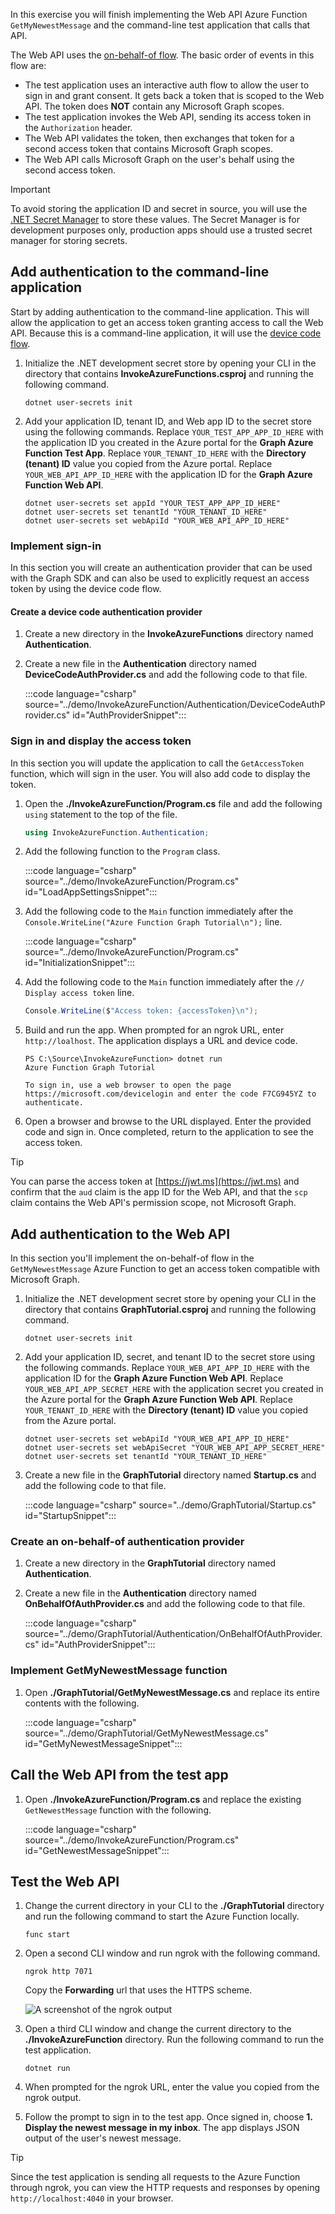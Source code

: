 <!-- markdownlint-disable MD002 MD041 -->

In this exercise you will finish implementing the Web API Azure Function `GetMyNewestMessage` and the command-line test application that calls that API.

The Web API uses the [on-behalf-of flow](https://docs.microsoft.com/azure/active-directory/develop/v2-oauth2-on-behalf-of-flow). The basic order of events in this flow are:

- The test application uses an interactive auth flow to allow the user to sign in and grant consent. It gets back a token that is scoped to the Web API. The token does **NOT** contain any Microsoft Graph scopes.
- The test application invokes the Web API, sending its access token in the `Authorization` header.
- The Web API validates the token, then exchanges that token for a second access token that contains Microsoft Graph scopes.
- The Web API calls Microsoft Graph on the user's behalf using the second access token.

> [!IMPORTANT]
> To avoid storing the application ID and secret in source, you will use the [.NET Secret Manager](https://docs.microsoft.com/aspnet/core/security/app-secrets) to store these values. The Secret Manager is for development purposes only, production apps should use a trusted secret manager for storing secrets.

## Add authentication to the command-line application

Start by adding authentication to the command-line application. This will allow the application to get an access token granting access to call the Web API. Because this is a command-line application, it will use the [device code flow](https://docs.microsoft.com/azure/active-directory/develop/v2-oauth2-device-code).

1. Initialize the .NET development secret store by opening your CLI in the directory that contains **InvokeAzureFunctions.csproj** and running the following command.

    ```Shell
    dotnet user-secrets init
    ```

1. Add your application ID, tenant ID, and Web app ID to the secret store using the following commands. Replace `YOUR_TEST_APP_APP_ID_HERE` with the application ID you created in the Azure portal for the **Graph Azure Function Test App**. Replace `YOUR_TENANT_ID_HERE` with the **Directory (tenant) ID** value you copied from the Azure portal. Replace `YOUR_WEB_API_APP_ID_HERE` with the application ID for the **Graph Azure Function Web API**.

    ```Shell
    dotnet user-secrets set appId "YOUR_TEST_APP_APP_ID_HERE"
    dotnet user-secrets set tenantId "YOUR_TENANT_ID_HERE"
    dotnet user-secrets set webApiId "YOUR_WEB_API_APP_ID_HERE"
    ```

### Implement sign-in

In this section you will create an authentication provider that can be used with the Graph SDK and can also be used to explicitly request an access token by using the device code flow.

#### Create a device code authentication provider

1. Create a new directory in the **InvokeAzureFunctions** directory named **Authentication**.

1. Create a new file in the **Authentication** directory named **DeviceCodeAuthProvider.cs** and add the following code to that file.

    :::code language="csharp" source="../demo/InvokeAzureFunction/Authentication/DeviceCodeAuthProvider.cs" id="AuthProviderSnippet":::

### Sign in and display the access token

In this section you will update the application to call the `GetAccessToken` function, which will sign in the user. You will also add code to display the token.

1. Open the **./InvokeAzureFunction/Program.cs** file and add the following `using` statement to the top of the file.

    ```csharp
    using InvokeAzureFunction.Authentication;
    ```

1. Add the following function to the `Program` class.

    :::code language="csharp" source="../demo/InvokeAzureFunction/Program.cs" id="LoadAppSettingsSnippet":::

1. Add the following code to the `Main` function immediately after the `Console.WriteLine("Azure Function Graph Tutorial\n");` line.

    :::code language="csharp" source="../demo/InvokeAzureFunction/Program.cs" id="InitializationSnippet":::

1. Add the following code to the `Main` function immediately after the `// Display access token` line.

    ```csharp
    Console.WriteLine($"Access token: {accessToken}\n");
    ```

1. Build and run the app. When prompted for an ngrok URL, enter `http://loalhost`. The application displays a URL and device code.

    ```Shell
    PS C:\Source\InvokeAzureFunction> dotnet run
    Azure Function Graph Tutorial

    To sign in, use a web browser to open the page https://microsoft.com/devicelogin and enter the code F7CG945YZ to authenticate.
    ```

1. Open a browser and browse to the URL displayed. Enter the provided code and sign in. Once completed, return to the application to see the access token.

> [!TIP]
> You can parse the access token at [https://jwt.ms](https://jwt.ms) and confirm that the `aud` claim is the app ID for the Web API, and that the `scp` claim contains the Web API's permission scope, not Microsoft Graph.

## Add authentication to the Web API

In this section you'll implement the on-behalf-of flow in the `GetMyNewestMessage` Azure Function to get an access token compatible with Microsoft Graph.

1. Initialize the .NET development secret store by opening your CLI in the directory that contains **GraphTutorial.csproj** and running the following command.

    ```Shell
    dotnet user-secrets init
    ```

1. Add your application ID, secret, and tenant ID to the secret store using the following commands. Replace `YOUR_WEB_API_APP_ID_HERE` with the application ID for the **Graph Azure Function Web API**. Replace `YOUR_WEB_API_APP_SECRET_HERE` with the application secret you created in the Azure portal for the **Graph Azure Function Web API**. Replace `YOUR_TENANT_ID_HERE` with the **Directory (tenant) ID** value you copied from the Azure portal.

    ```Shell
    dotnet user-secrets set webApiId "YOUR_WEB_API_APP_ID_HERE"
    dotnet user-secrets set webApiSecret "YOUR_WEB_API_APP_SECRET_HERE"
    dotnet user-secrets set tenantId "YOUR_TENANT_ID_HERE"
    ```

1. Create a new file in the **GraphTutorial** directory named **Startup.cs** and add the following code to that file.

    :::code language="csharp" source="../demo/GraphTutorial/Startup.cs" id="StartupSnippet":::

### Create an on-behalf-of authentication provider

1. Create a new directory in the **GraphTutorial** directory named **Authentication**.

1. Create a new file in the **Authentication** directory named **OnBehalfOfAuthProvider.cs** and add the following code to that file.

    :::code language="csharp" source="../demo/GraphTutorial/Authentication/OnBehalfOfAuthProvider.cs" id="AuthProviderSnippet":::

### Implement GetMyNewestMessage function

1. Open **./GraphTutorial/GetMyNewestMessage.cs** and replace its entire contents with the following.

    :::code language="csharp" source="../demo/GraphTutorial/GetMyNewestMessage.cs" id="GetMyNewestMessageSnippet":::

## Call the Web API from the test app

1. Open **./InvokeAzureFunction/Program.cs** and replace the existing `GetNewestMessage` function with the following.

    :::code language="csharp" source="../demo/InvokeAzureFunction/Program.cs" id="GetNewestMessageSnippet":::

## Test the Web API

1. Change the current directory in your CLI to the **./GraphTutorial** directory and run the following command to start the Azure Function locally.

    ```Shell
    func start
    ```

1. Open a second CLI window and run ngrok with the following command.

    ```Shell
    ngrok http 7071
    ```

    Copy the **Forwarding** url that uses the HTTPS scheme.

    ![A screenshot of the ngrok output](./images/ngrok-output.png)

1. Open a third CLI window and change the current directory to the **./InvokeAzureFunction** directory. Run the following command to run the test application.

    ```Shell
    dotnet run
    ```

1. When prompted for the ngrok URL, enter the value you copied from the ngrok output.

1. Follow the prompt to sign in to the test app. Once signed in, choose **1. Display the newest message in my inbox**. The app displays JSON output of the user's newest message.

> [!TIP]
> Since the test application is sending all requests to the Azure Function through ngrok, you can view the HTTP requests and responses by opening `http://localhost:4040` in your browser.
